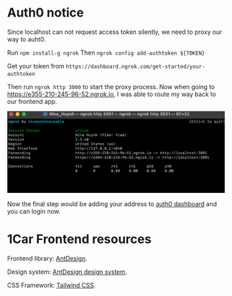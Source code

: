 # Auth0 notice

Since localhost can not request access token silently, we need to proxy our way to auht0.

Run ```npm install-g ngrok```
Then ```ngrok config add-authtoken ${TOKEN}```

Get your token from ```https://dashboard.ngrok.com/get-started/your-authtoken```

Then run ```ngrok http 3000``` to start the proxy process.
Now when going to https://e355-210-245-96-52.ngrok.io, I was able to route my way back to our frontend app.

![img.png](public/ngrok.png)

Now the final step would be adding your address
to [auth0 dashboard](https://manage.auth0.com/dashboard/us/dev-elws5e13/applications/sydQIoZtakHrJ9b4dvfzWyCs2ZGWwFzs/settings)
and you can login now.

# 1Car Frontend resources

Frontend library: [AntDesign](https://ant.design).

Design system: [AntDesign design system](https://ant.design/docs/resources).

CSS Framework: [Tailwind CSS](https://tailwindcss.com/docs/installation).
